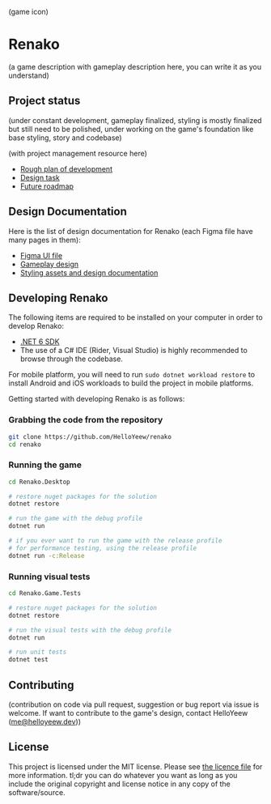 (game icon)

# Renako

(a game description with gameplay description here, you can write it as you understand)

## Project status

(under constant development, gameplay finalized, styling is mostly finalized but still need to be polished, under working on the game's foundation like base styling, story and codebase)

(with project management resource here)

- [Rough plan of development](https://github.com/users/HelloYeew/projects/5)
- [Design task](https://github.com/users/HelloYeew/projects/7)
- [Future roadmap](https://github.com/users/HelloYeew/projects/6)

## Design Documentation

Here is the list of design documentation for Renako (each Figma file have many pages in them):

- [Figma UI file](https://www.figma.com/file/slfKBAdlVhJXxCgGKEmNfa/Renako-Design?type=design&node-id=269%3A214&mode=design&t=Mo1yI0tcytDeBn2k-1)
- [Gameplay design](https://www.figma.com/file/slfKBAdlVhJXxCgGKEmNfa/Renako-Design?type=design&node-id=358-3&mode=design)
- [Styling assets and design documentation](https://www.figma.com/file/BX3qXUFYNsWAJPIid0Cfng/Renako-Assets?type=design&node-id=0%3A1&mode=design&t=nMCULqG0f4mZXN1b-1)

## Developing Renako

The following items are required to be installed on your computer in order to develop Renako:

- [.NET 6 SDK](https://dotnet.microsoft.com/en-us/download)
- The use of a C# IDE (Rider, Visual Studio) is highly recommended to browse through the codebase.

For mobile platform, you will need to run `sudo dotnet workload restore` to install Android and iOS workloads to build the project in mobile platforms.

Getting started with developing Renako is as follows:


### Grabbing the code from the repository

```sh
git clone https://github.com/HelloYeew/renako
cd renako
```

### Running the game

```sh
cd Renako.Desktop

# restore nuget packages for the solution
dotnet restore

# run the game with the debug profile
dotnet run 

# if you ever want to run the game with the release profile
# for performance testing, using the release profile
dotnet run -c:Release
```

### Running visual tests

```sh
cd Renako.Game.Tests

# restore nuget packages for the solution
dotnet restore

# run the visual tests with the debug profile
dotnet run

# run unit tests
dotnet test
```

## Contributing

(contribution on code via pull request, suggestion or bug report via issue is welcome. If want to contribute to the game's design, contact HelloYeew (me@helloyeew.dev))

## License

This project is licensed under the MIT license. Please see [the licence file](LICENSE) for more information. tl;dr you can do whatever you want as long as you include the original copyright and license notice in any copy of the software/source.